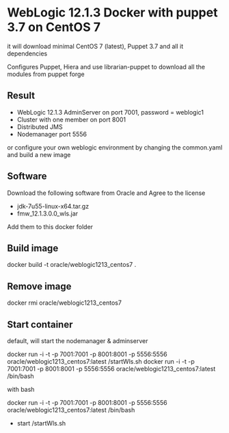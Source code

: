 # WebLogic 12.1.3 Docker with puppet 3.7 on CentOS 7

it will download minimal CentOS 7 (latest), Puppet 3.7 and all it dependencies

Configures Puppet, Hiera and use librarian-puppet to download all the modules from puppet forge

## Result
- WebLogic 12.1.3 AdminServer on port 7001, password = weblogic1
- Cluster with one member on port 8001
- Distributed JMS
- Nodemanager port 5556

or configure your own weblogic environment by changing the common.yaml and build a new image

## Software
Download the following software from Oracle and Agree to the license
- jdk-7u55-linux-x64.tar.gz
- fmw_12.1.3.0.0_wls.jar

Add them to this docker folder

## Build image
docker build -t oracle/weblogic1213_centos7 .

## Remove image
docker rmi oracle/weblogic1213_centos7

## Start container

default, will start the nodemanager & adminserver

docker run -i -t -p 7001:7001 -p 8001:8001 -p 5556:5556 oracle/weblogic1213_centos7:latest /startWls.sh
docker run -i -t -p 7001:7001 -p 8001:8001 -p 5556:5556 oracle/weblogic1213_centos7:latest /bin/bash

with bash

docker run -i -t -p 7001:7001 -p 8001:8001 -p 5556:5556 oracle/weblogic1213_centos7:latest /bin/bash
- start /startWls.sh

